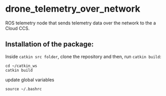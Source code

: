 # drone_telemetry_over_network
ROS telemetry node that sends telemetry data over the network to the a Cloud CCS.

## Installation of the package:


Inside `catkin src folder`, clone the repository and then, run `catkin build`:
```
cd ~/catkin_ws
catkin build
```

update global variables
```
source ~/.bashrc
```
